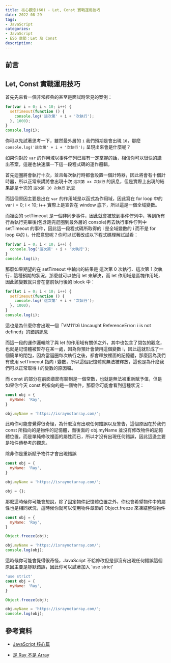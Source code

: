 ```yaml
---
title: 核心觀念(60) - Let, Const 實戰運用技巧
date: 2022-08-29
tags:
- JavaScript
categories:
- JavaScript
- ES6 章節：Let 及 Const
description:
---
```


## 前言


## Let, Const 實戰運用技巧

首先先來看一個非常經典的甚至是面試時常見的案例：

```javascript
for(var i = 0; i < 10; i++) {
  setTimeout(function () {
    console.log('這次第' + i + '次執行');
  }, 1000);
}
console.log(i);


```

你可以先試著思考一下，雖然最外層的 `i` 我們預期是會出現 `10`，那麼 `console.log('這次第' + i + '次執行');` 呈現出來會是什麼呢？

如果你對於 `var` 的作用域以事件佇列已經有一定掌握的話，相信你可以很快的講出答案，這邊也快速講一下這一段程式碼的運作邏輯。

首先迴圈將會執行十次，並且每次執行時都會設置一個計時器，因此將會有十個計時器，所以正常來講將會出現十次 `這次第 xx 次執行` 的訊息，但是實際上出現的結果卻是十次的 `這次第 10 次執行` 訊息



而這個原因主要是出在 `var` 的作用域是以函式為作用域，因此寫在 for loop 中的 var i = 0; i < 10; i++ 實際上是宣告在 window 底下，所以這是一個全域變數。

而裡面的 setTimeout 是一個非同步事件，因此就會被放到事件佇列中，等到所有行為執行完畢後(包含跑完迴圈到最外層的 console)再去執行事件佇列中 setTimeout 的事件，因此這一段程式碼所取得的 i 是全域變數的 i 而不是 for loop 中的 i，什麼意思呢？你可以試著改成以下程式碼理解試試看：


```javascript
for(var i = 0; i < 10; i++) {
  console.log('這次第' + i + '次執行');
}
console.log(i);

```
那麼如果期望的在 setTimeout 中輸出的結果是 這次第 0 次執行、這次第 1 次執行…這種預期的狀況，那麼就可以使用 let 來解決，而 let 作用域是區塊作用域，因此該變數就只會在當前執行後的 block 中：

```javascript
for(let i = 0; i < 10; i++) {
  setTimeout(function () {
    console.log('這次第' + i + '次執行');
  }, 1000);
}
console.log(i);

```
這也是為什麼你會出現一個「VM111:6 Uncaught ReferenceError: i is not defined」的錯誤訊息






而這一段的運作邏輯除了與 let 的作用域有關係之外，其中也包含了閉包的觀念，也就是記憶體被暫存在某一處，因為你預計會使用這個變數 i，因此這就形成了一個簡單的閉包，因為當迴圈每次執行之後，都會釋放裡面的記憶體，那麼因為我們有使用 setTimeout 指向 i 變數，所以這個記憶體就無法被釋放，這也是為什麼我們可以正常取得 i 的變數的原因囉。

而 const 的部分在前面章節有聊到是一個常數，也就是無法被重新賦予值，但是如果你今天 const 所指向的是一個物件，那麼你可能會看到這種狀況：
```javascript
const obj = {
  myName: 'Ray',
}

obj.myName = 'https://israynotarray.com/';

```

此時你可能會覺得很奇怪，為什麼沒有出現任何錯誤以及警告，這個原因在於我們 const 所指向的是物件的記憶體，而後面的 obj.myName 並沒有修改物件的記憶體位置，而是單純修改裡面的屬性而已，所以才沒有出現任何錯誤，因此這邊主要是物件傳參考的觀念。

除非你是重新賦予物件才會出現錯誤


```javascript
const obj = {
  myName: 'Ray',
}

obj.myName = 'https://israynotarray.com/';

obj = {};

```

那麼這時候你可能會想說，除了固定物件記憶體位置之外，你也會希望物件中的屬性也是相同狀況，這時候你就可以使用物件章節的 Object.freeze 來凍結整個物件


```javascript
const obj = {
  myName: 'Ray',
}

Object.freeze(obj);

obj.myName = 'https://israynotarray.com/';
console.log(obj);

```

這時候你可能會覺得很奇怪，JavaScript 不給修改但是卻沒有出現任何錯誤這個原因主要是靜默錯誤，因此你可以試著加入 'use strict'


```javascript
'use strict'
const obj = {
  myName: 'Ray',
}

Object.freeze(obj);

obj.myName = 'https://israynotarray.com/';
console.log(obj);

```





## 參考資料
- [JavaScript 核心篇](https://www.hexschool.com/courses/js-core.html)

- [是 Ray 不是 Array](https://israynotarray.com/javascript/20210613/3976972527/)